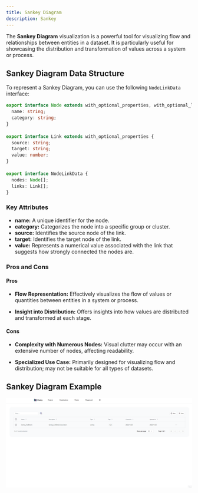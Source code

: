 ```yaml
---
title: Sankey Diagram
description: Sankey
---
```


The **Sankey Diagram** visualization is a powerful tool for visualizing flow and relationships between entities in a dataset. It is particularly useful for showcasing the distribution and transformation of values across a system or process.

## Sankey Diagram Data Structure

To represent a Sankey Diagram, you can use the following `NodeLinkData` interface:

```typescript
export interface Node extends with_optional_properties, with_optional_labels {
  name: string;
  category: string;
}

export interface Link extends with_optional_properties {
  source: string;
  target: string;
  value: number;
}

export interface NodeLinkData {
  nodes: Node[];
  links: Link[];
}
```
### Key Attributes

- **name:** A unique identifier for the node.
- **category:** Categorizes the node into a specific group or cluster.
- **source:** Identifies the source node of the link.
- **target:** Identifies the target node of the link.
- **value:** Represents a numerical value associated with the link that suggests how strongly connected the nodes are.

### Pros and Cons

#### Pros
- **Flow Representation:** Effectively visualizes the flow of values or quantities between entities in a system or process.

- **Insight into Distribution:** Offers insights into how values are distributed and transformed at each stage.

#### Cons
- **Complexity with Numerous Nodes:** Visual clutter may occur with an extensive number of nodes, affecting readability.

- **Specialized Use Case:** Primarily designed for visualizing flow and distribution; may not be suitable for all types of datasets.

## Sankey Diagram Example

![Sankey Diagram Example](/src/assets/sankey.gif)